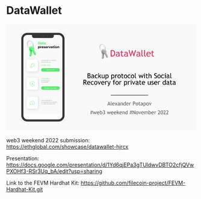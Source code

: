 # DataWallet

![](coverImage.png)

web3 weekend 2022 submission: https://ethglobal.com/showcase/datawallet-hjrcx

Presentation: https://docs.google.com/presentation/d/1Yd6qjEPa3gTUldwvDBTO2cfjQVwPXOHf3-RSr3Uq_bA/edit?usp=sharing

Link to the FEVM Hardhat Kit: https://github.com/filecoin-project/FEVM-Hardhat-Kit.git
